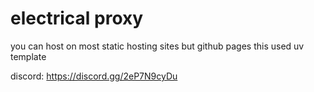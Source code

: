 # electrical proxy
you can host on most static hosting sites but github pages
this used uv template


discord: https://discord.gg/2eP7N9cyDu
